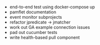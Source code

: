  * end-to-end test using docker-compose up
 * pamflet documentation
 * event monitor subprojects
 * refactor jpredicate -> jmatcher
 * work out GA example connection issues
 * pad out cucumber tests
 * write health-based pull component
